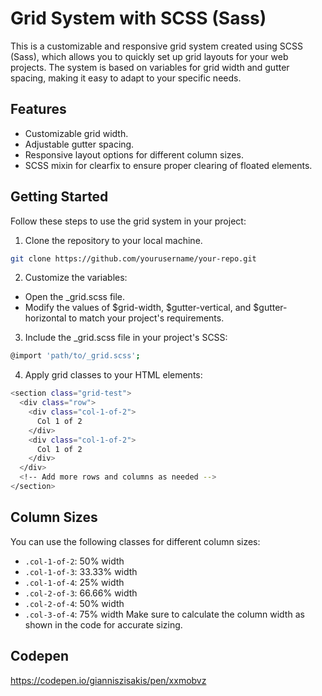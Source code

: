 # Grid System with SCSS (Sass)

This is a customizable and responsive grid system created using SCSS (Sass), which allows you to quickly set up grid layouts for your web projects. The system is based on variables for grid width and gutter spacing, making it easy to adapt to your specific needs.

## Features

- Customizable grid width.
- Adjustable gutter spacing.
- Responsive layout options for different column sizes.
- SCSS mixin for clearfix to ensure proper clearing of floated elements.

## Getting Started

Follow these steps to use the grid system in your project:

1. Clone the repository to your local machine.
```sh
git clone https://github.com/yourusername/your-repo.git
```

2. Customize the variables:

- Open the _grid.scss file.
- Modify the values of $grid-width, $gutter-vertical, and $gutter-horizontal to match your project's requirements.

3. Include the _grid.scss file in your project's SCSS:
```sh
@import 'path/to/_grid.scss';
```

4. Apply grid classes to your HTML elements:
```sh
<section class="grid-test">
  <div class="row">
    <div class="col-1-of-2">
      Col 1 of 2
    </div>
    <div class="col-1-of-2">
      Col 1 of 2
    </div>
  </div>
  <!-- Add more rows and columns as needed -->
</section>
```
## Column Sizes

You can use the following classes for different column sizes:

- `.col-1-of-2`: 50% width
- `.col-1-of-3`: 33.33% width
- `.col-1-of-4`: 25% width
- `.col-2-of-3`: 66.66% width
- `.col-2-of-4`: 50% width
- `.col-3-of-4`: 75% width
Make sure to calculate the column width as shown in the code for accurate sizing.

## Codepen

https://codepen.io/gianniszisakis/pen/xxmobvz

